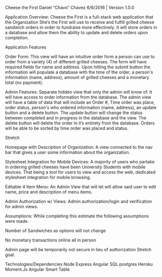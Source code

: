 Cheese the First
Daniel “Chavo” Chavez
6/6/2016 | Version 1.0.0

Application Overview:
Cheese the First is a full-stack web application that the Organization She’s the First will use to receive and fulfill grilled cheese sandwich orders in order to fundraise more effectively. It will store orders in a database and allow them the ability to update and delete orders upon completion.

Application Features

Order Form:
This view will have an intuitive order form a person can use to order from a variety (4) of different grilled cheeses. The form will have required fields for name and address. Upon hitting the submit button the information will populate a database with the time of the order, a person's information (name, address), amount of grilled cheeses and a monetary total (no payment).

Admin Features:
Separate hidden view that only the admin will know of. It will have access to order information from the database. The admin view will have a table of data that will include an Order #, Time order was place, order status, person's who ordered information (name, address), an update button and a delete button. The update button will change the status between completed and in progress in the database and the view. The delete button will delete the order in it’s entirety from the database. Orders will be able to be sorted by time order was placed and status.

Stretch

Homepage with Description of Organization:
A view connected to the nav bar that gives a user some information about the organization.

Stylesheet Integration for Mobile Devices:
A majority of users who partake in ordering grilled cheeses have been University Students with mobile devices. That being a tool for users to view and access the web, dedicated stylesheet integration for mobile browsing.

Editable 4 Item Menu:
An Admin View that will let  will allow said user to edit name, price and description of menu items.

Admin Authorization w/ Views:
Admin authorization/login and verification for admin views.

Assumptions:
While completing this estimate the following assumptions were made.

Number of Sandwiches as options will not change

No monetary transactions online all in person

Admin page will be temporarily not secure in lieu of authorization Stretch goal.

Technologies/Dependencies
Node
Express
Angular
SQL
postgres
Heroku
Moment.Js
Angular Smart Table
